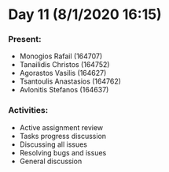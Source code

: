 # Day 11 (8/1/2020 16:15)

### Present:
* Monogios Rafail (164707)
* Tanailidis Christos (164752)
* Agorastos Vasilis (164627)
* Tsantoulis Anastasios (164762)
* Avlonitis Stefanos (164637)

### Activities:
* Active assignment review
* Tasks progress discussion
* Discussing all issues
* Resolving bugs and issues
* General discussion 

